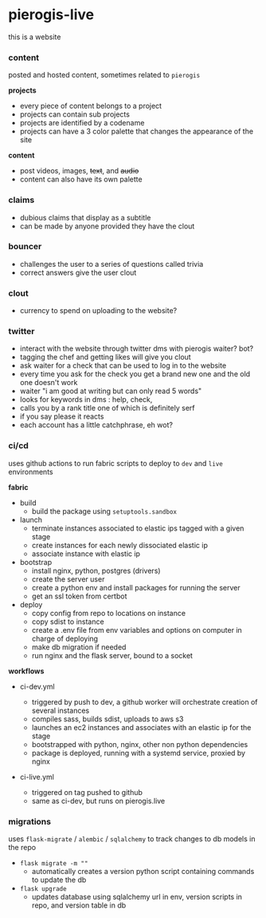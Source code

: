 # pierogis-live

this is a website

### content

posted and hosted content, sometimes related to `pierogis`

**projects**

- every piece of content belongs to a project
- projects can contain sub projects
- projects are identified by a codename
- projects can have a 3 color palette that changes the appearance of the site

**content**

- post videos, images, ~~text~~, and ~~audio~~
- content can also have its own palette

### claims

- dubious claims that display as a subtitle
- can be made by anyone provided they have the clout

### bouncer

- challenges the user to a series of questions called trivia
- correct answers give the user clout

### clout

- currency to spend on uploading to the website?

### twitter

- interact with the website through twitter dms with pierogis waiter? bot?
- tagging the chef and getting likes will give you clout
- ask waiter for a check that can be used to log in to the website
- every time you ask for the check you get a brand new one and the old one doesn't work
- waiter "i am good at writing but can only read 5 words"
- looks for keywords in dms : help, check, 
- calls you by a rank title one of which is definitely serf
- if you say please it reacts
- each account has a little catchphrase, eh wot?

### ci/cd

uses github actions to run fabric scripts to deploy to `dev` and `live` environments

**fabric**

- build
  - build the package using `setuptools.sandbox`
- launch
  - terminate instances associated to elastic ips tagged with a given stage
  - create instances for each newly dissociated elastic ip
  - associate instance with elastic ip
- bootstrap
  - install nginx, python, postgres (drivers)
  - create the server user
  - create a python env and install packages for running the server
  - get an ssl token from certbot
- deploy
  - copy config from repo to locations on instance
  - copy sdist to instance
  - create a .env file from env variables and options on computer in charge of deploying
  - make db migration if needed
  - run nginx and the flask server, bound to a socket

**workflows**

- ci-dev.yml
   - triggered by push to dev, a github worker will orchestrate creation of several instances
   - compiles sass, builds sdist, uploads to aws s3
   - launches an ec2 instances and associates with an elastic ip for the stage
   - bootstrapped with python, nginx, other non python dependencies
   - package is deployed, running with a systemd service, proxied by nginx

- ci-live.yml
   - triggered on tag pushed to github
   - same as ci-dev, but runs on pierogis.live

### migrations

uses `flask-migrate` / `alembic` / `sqlalchemy` to track changes to db models in the repo

- `flask migrate -m ""`
  - automatically creates a version python script containing commands to update the db
- `flask upgrade`
  - updates database using sqlalchemy url in env, version scripts in repo, and version table in db

